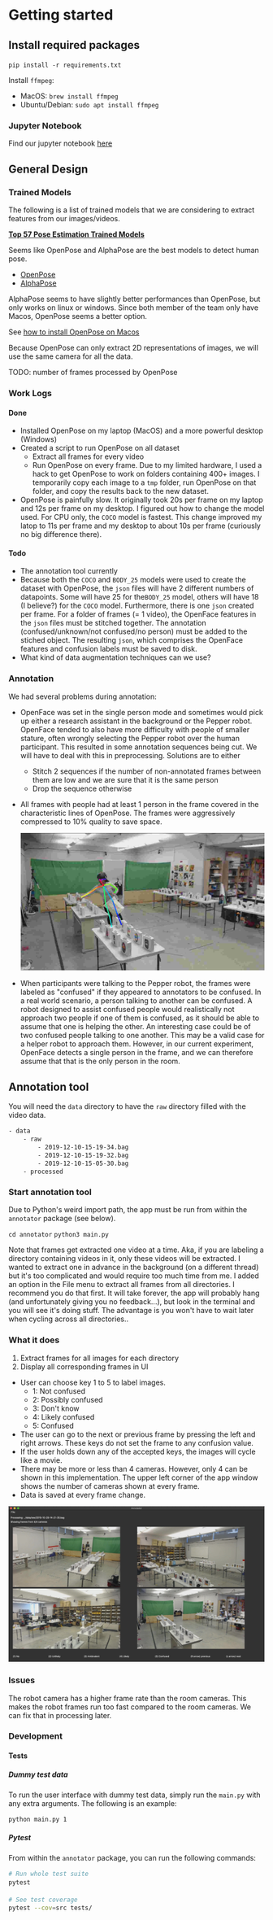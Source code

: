 # Getting started

## Install required packages
`pip install -r requirements.txt`

Install `ffmpeg`:
* MacOS: `brew install ffmpeg`
* Ubuntu/Debian: `sudo apt install ffmpeg`



### Jupyter Notebook

Find our jupyter notebook [here](https://colab.research.google.com/drive/1GB-D6D5eOkK_TgdmVJ8mqMvPmIvMl7aG?usp=sharing)

## General Design

### Trained Models

The following is a list of trained models that we are considering to extract features from our images/videos.

[**Top 57 Pose Estimation Trained Models**](https://awesomeopensource.com/projects/human-pose-estimation)

Seems like OpenPose and AlphaPose are the best models to detect human pose.

* [OpenPose](https://github.com/CMU-Perceptual-Computing-Lab/openpose)
* [AlphaPose](https://github.com/MVIG-SJTU/AlphaPose)

AlphaPose seems to have slightly better performances than OpenPose, but only works on linux or windows. Since both member of the team only have Macos, OpenPose seems a better option.

See [how to install OpenPose on Macos](https://github.com/CMU-Perceptual-Computing-Lab/openpose/blob/master/doc/installation.md)

Because OpenPose can only extract 2D representations of images, we will use the same camera for all the data. 

TODO: number of frames processed by OpenPose

### Work Logs

#### Done

* Installed OpenPose on my laptop (MacOS) and a more powerful desktop (Windows)
* Created a script to run OpenPose on all dataset
  * Extract all frames for every video
  * Run OpenPose on every frame. Due to my limited hardware, I used a hack to get OpenPose to work on folders containing 400+ images. I temporarily copy each image to a `tmp` folder, run OpenPose on that folder, and copy the results back to the new dataset.
* OpenPose is painfully slow. It originally took 20s per frame on my laptop and 12s per frame on my desktop. I figured out how to change the model used. For CPU only, the `COCO` model is fastest. This change improved my latop to 11s per frame and my desktop to about 10s per frame (curiously no big difference there).

#### Todo

* The annotation tool currently
* Because both the `COCO` and `BODY_25` models were used to create the dataset with OpenPose, the `json` files will have 2 different numbers of datapoints. Some will have 25 for the`BODY_25` model, others will have 18 (I believe?) for the `COCO` model. Furthermore, there is one `json` created per frame. For a folder of frames (= 1 video), the OpenFace features in the `json` files must be stitched together. The annotation (confused/unknown/not confused/no person) must be added to the stiched object. The resulting `json`, which comprises the OpenFace features and confusion labels must be saved to disk.
* What kind of data augmentation techniques can we use?

### Annotation

We had several problems during annotation:

* OpenFace was set in the single person mode and sometimes would pick up either a research assistant in the background or the Pepper robot. OpenFace tended to also have more difficulty with people of smaller stature, often wrongly selecting the Pepper robot over the human participant. This resulted in some annotation sequences being cut. We will have to deal with this in preprocessing. Solutions are to either

  * Stitch 2 sequences if the number of non-annotated frames between them are low and we are sure that it is the same person
  * Drop the sequence otherwise

* All frames with people had at least 1 person in the frame covered in the characteristic lines of OpenPose. The frames were aggressively compressed to 10% quality to save space.

  ![Screen Shot 2020-08-07 at 11.29.38 AM](README.assets/Screen%20Shot%202020-08-07%20at%2011.29.38%20AM.png)

* When participants were talking to the Pepper robot, the frames were labeled as "confused" if they appeared to annotators to be confused. In a real world scenario, a person talking to another can be confused. A robot designed to assist confused people would realistically not approach two people if one of them is confused, as it should be able to assume that one is helping the other. An interesting case could be of two confused people talking to one another. This may be a valid case for a helper robot to approach them. However, in our current experiment, OpenFace detects a single person in the frame, and we can therefore assume that that is the only person in the room.

## Annotation tool

You will need the `data` directory to have the `raw` directory filled with the video data.
```
- data
    - raw
        - 2019-12-10-15-19-34.bag
        - 2019-12-10-15-19-32.bag
        - 2019-12-10-15-05-30.bag
    - processed
```

### Start annotation tool

Due to Python's weird import path, the app must be run from within the `annotator` package (see below).

`cd annotator`
`python3 main.py`

Note that frames get extracted one video at a time. Aka, if you are labeling a directory containing videos in it, only these videos will be extracted. I wanted to extract one in advance in the background (on a different thread) but it's too complicated and would require too much time from me. I added an option in the File menu to extract all frames from all directories. I recommend you do that first. It will take forever, the app will probably hang (and unfortunately giving you no feedback...), but look in the terminal and you will see it's doing stuff. The advantage is you won't have to wait later when cycling across all directories..

### What it does
1. Extract frames for all images for each directory
2. Display all corresponding frames in UI

* User can choose key 1 to 5 to label images.
    * 1: Not confused
    * 2: Possibly confused
    * 3: Don't know
    * 4: Likely confused
    * 5: Confused
* The user can go to the next or previous frame by pressing the left and right arrows. These keys do not set the frame to any confusion value.
* If the user holds down any of the accepted keys, the images will cycle like a movie.
* There may be more or less than 4 cameras. However, only 4 can be shown in this implementation. The upper left corner of the app window shows the number of cameras shown at every frame.
* Data is saved at every frame change.

![Screen Shot 2020-07-28 at 7.13.54 PM](README.assets/Screen%20Shot%202020-07-28%20at%207.13.54%20PM.png)

### Issues

The robot camera has a higher frame rate than the room cameras. This makes the robot frames run too fast compared to the room cameras. We can fix that in processing later.

### Development

#### Tests

##### Dummy test data

To run the user interface with dummy test data, simply run the `main.py` with any extra arguments. The following is an example:

```
python main.py 1
```



##### Pytest

From within the `annotator` package, you can run the following commands:

```bash
# Run whole test suite
pytest

# See test coverage
pytest --cov=src tests/
```

